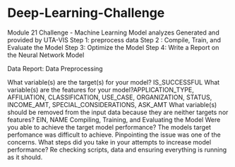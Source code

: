 # Deep-Learning-Challenge
Module 21 Challenge - Machine Learning Model analyzes 
Generated and provided by UTA-VIS 
Step 1: preprocess data
Step 2 : Compile, Train, and Evaluate the Model
Step 3: Optimize the Model
Step 4: Write a Report on the Neural Network Model

Data Report: 
Data Preprocessing

What variable(s) are the target(s) for your model? IS_SUCCESSFUL
What variable(s) are the features for your model?APPLICATION_TYPE, AFFILIATION, CLASSIFICATION, USE_CASE, ORGANIZATION, STATUS, INCOME_AMT, SPECIAL_CONSIDERATIONS, ASK_AMT
What variable(s) should be removed from the input data because they are neither targets nor features? EIN, NAME
Compiling, Training, and Evaluating the Model
Were you able to achieve the target model performance? The models target perfomance was difficult to achieve. Pinpointing the issue was one of the concerns.
What steps did you take in your attempts to increase model performance? Re checking scripts, data and ensuring everything is running as it should.
